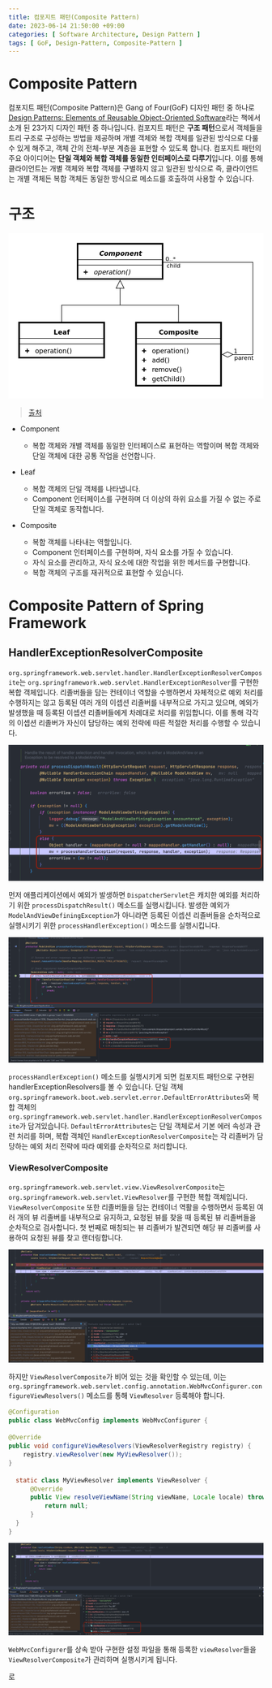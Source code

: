 ```yaml
---
title: 컴포지트 패턴(Composite Pattern)
date: 2023-06-14 21:50:00 +09:00
categories: [ Software Architecture, Design Pattern ]
tags: [ GoF, Design-Pattern, Composite-Pattern ]
---
```


# Composite Pattern

컴포지트 패턴(Composite Pattern)은 Gang of Four(GoF) 디자인 패턴 중 하나로 [Design Patterns: Elements of Reusable Object-Oriented Software](https://www.yes24.com/Product/Goods/17525598)라는 책에서 소개 된 23가지 디자인 패턴 중 하나입니다.
컴포지트 패턴은 **구조 패턴**으로서 객체들을 트리 구조로 구성하는 방법을 제공하며 개별 객체와 복합 객체를 일관된 방식으로 다룰 수 있게 해주고, 객체 간의 전체-부분 계층을 표현할 수 있도록 합니다.
컴포지트 패턴의 주요 아이디어는 **단일 객체와 복합 객체를 동일한 인터페이스로 다루기**입니다. 
이를 통해 클라이언트는 개별 객체와 복합 객체를 구별하지 않고 일관된 방식으로 즉, 클라이언트는 개별 객체든 복합 객체든 동일한 방식으로 메소드를 호출하여 사용할 수 있습니다.

# 구조

![composite-pattern](/assets/img/software-architecture/design-pattern/composite-pattern/composite-pattern.png)  
> [출처](https://ko.wikipedia.org/wiki/%EC%BB%B4%ED%8F%AC%EC%A7%80%ED%8A%B8_%ED%8C%A8%ED%84%B4)

- Component
  - 복합 객체와 개별 객체를 동일한 인터페이스로 표현하는 역할이며 복합 객체와 단일 객체에 대한 공통 작업을 선언합니다. 

- Leaf
  - 복합 객체의 단일 객체를 나타냅니다.  
  - Component 인터페이스를 구현하며 더 이상의 하위 요소를 가질 수 없는 주로 단일 객체로 동작합니다.

- Composite
  - 복합 객체를 나타내는 역할입니다.
  - Component 인터페이스를 구현하며, 자식 요소를 가질 수 있습니다.
  - 자식 요소를 관리하고, 자식 요소에 대한 작업을 위한 메서드를 구현합니다.
  - 복합 객체의 구조를 재귀적으로 표현할 수 있습니다.

# Composite Pattern of Spring Framework

## HandlerExceptionResolverComposite

``org.springframework.web.servlet.handler.HandlerExceptionResolverComposite``는 ``org.springframework.web.servlet.HandlerExceptionResolver``를 구현한 복합 객체입니다.
리졸버들을 담는 컨테이너 역할을 수행하면서 자체적으로 예외 처리를 수행하지는 않고 등록된 여러 개의 이셉션 리졸버를 내부적으로 가지고 있으며, 예외가 발생했을 때 등록된 이셉션 리졸버들에게 차례대로 처리를 위임합니다. 
이를 통해 각각의 이셉션 리졸버가 자신이 담당하는 예외 전략에 따른 적절한 처리를 수행할 수 있습니다. 

![process-dispatch-result](/assets/img/software-architecture/design-pattern/composite-pattern/process-dispatch-result.png)  

먼저 애플리케이션에서 예외가 발생하면 ``DispatcherServlet``은 캐치한 예외를 처리하기 위한 ``processDispatchResult()`` 메소드를 실행시킵니다. 
발생한 예외가 ``ModelAndViewDefiningException``가 아니라면 등록된 이셉션 리졸버들을 순차적으로 실행시키기 위한 ``processHandlerException()`` 메소드를 실행시킵니다. 

![process-handler-exception](/assets/img/software-architecture/design-pattern/composite-pattern/process-handler-exception.png)  

``processHandlerException()`` 메소드를 실행시키게 되면 컴포지트 패턴으로 구현된 handlerExceptionResolvers를 볼 수 있습니다.
단일 객체 ``org.springframework.boot.web.servlet.error.DefaultErrorAttributes``와 복합 객체의 ``org.springframework.web.servlet.handler.HandlerExceptionResolverComposite``가 담겨있습니다. 
``DefaultErrorAttributes``는 단일 객체로서 기본 에러 속성과 관련 처리를 하며, 복합 객체인 ``HandlerExceptionResolverComposite``는 각 리졸버가 담당하는 예외 처리 전략에 따라 예외를 순차적으로 처리합니다.  

### ViewResolverComposite

``org.springframework.web.servlet.view.ViewResolverComposite``는 ``org.springframework.web.servlet.ViewResolver``를 구현한 복합 객체입니다. 
``ViewResolverComposite`` 또한 리졸버들을 담는 컨테이너 역활을 수행하면서 등록된 여러 개의 뷰 리졸버를 내부적으로 유지하고, 요청된 뷰를 찾을 때 등록된 뷰 리졸버들을 순차적으로 검사합니다. 
첫 번째로 매칭되는 뷰 리졸버가 발견되면 해당 뷰 리졸버를 사용하여 요청된 뷰를 찾고 랜더링합니다. 

![resolve-view-name](/assets/img/software-architecture/design-pattern/composite-pattern/resolve-view-name.png) 

하지만 ``ViewResolverComposite``가 비어 있는 것을 확인할 수 있는데, 이는  ``org.springframework.web.servlet.config.annotation.WebMvcConfigurer.configureViewResolvers()`` 메소드를 통해 ``ViewResolver`` 등록해야 합니다.  

```java
@Configuration
public class WebMvcConfig implements WebMvcConfigurer {

@Override
public void configureViewResolvers(ViewResolverRegistry registry) {
    registry.viewResolver(new MyViewResolver());
}

  static class MyViewResolver implements ViewResolver {
      @Override
      public View resolveViewName(String viewName, Locale locale) throws Exception {
          return null;
      }
  }
}
```  

![add-view-resolver](/assets/img/software-architecture/design-pattern/composite-pattern/add-view-resolver.png)  

``WebMvcConfigurer``를 상속 받아 구현한 설정 파일을 통해 등록한 ``viewResolver``들을 ``ViewResolverComposite``가 관리하며 실행시키게 됩니다.

로
